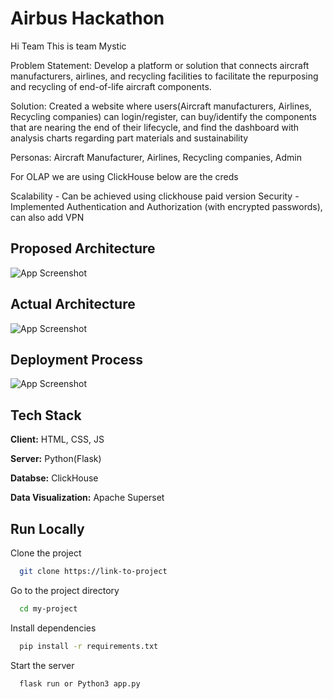 
# Airbus Hackathon

Hi Team This is team Mystic 

Problem Statement: Develop a platform or solution that connects aircraft manufacturers, airlines, and recycling facilities to facilitate the repurposing and recycling of end-of-life aircraft components.

Solution: Created a website where users(Aircraft manufacturers, Airlines, Recycling companies) can login/register, can buy/identify the components that are nearing the end of their lifecycle, and find the dashboard with analysis charts regarding part materials and sustainability

Personas: Aircraft Manufacturer, Airlines, Recycling companies, Admin

For OLAP we are using ClickHouse below are the creds

Scalability - Can be achieved using clickhouse paid version
Security - Implemented Authentication and Authorization (with encrypted passwords), can also add VPN



## Proposed Architecture

![App Screenshot](https://via.placeholder.com/468x300?text=App+Screenshot+Here)

## Actual Architecture

![App Screenshot](https://via.placeholder.com/468x300?text=App+Screenshot+Here)

## Deployment Process

![App Screenshot](https://via.placeholder.com/468x300?text=App+Screenshot+Here)



## Tech Stack

**Client:** HTML, CSS, JS

**Server:** Python(Flask)

**Databse:** ClickHouse

**Data Visualization:** Apache Superset


## Run Locally

Clone the project

```bash
  git clone https://link-to-project
```

Go to the project directory

```bash
  cd my-project
```

Install dependencies

```bash
  pip install -r requirements.txt
```

Start the server

```bash
  flask run or Python3 app.py
```

